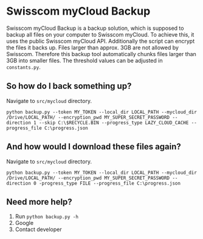 # Swisscom myCloud Backup

Swisscom myCloud Backup is a backup solution, which is supposed to backup all files on your computer to Swisscom myCloud. To achieve this, it uses the public Swisscom myCloud API. Additionally the script can encrypt the files it backs up. 
Files larger than approx. 3GB are not allowed by Swisscom. Therefore this backup tool automatically chunks files larger than 3GB into smaller files. The threshold values can be adjusted in `constants.py`.

## So how do I back something up?
Navigate to `src/mycloud` directory.

`python backup.py --token MY_TOKEN --local_dir LOCAL_PATH --mycloud_dir /Drive/LOCAL_PATH/ --encryption_pwd MY_SUPER_SECRET_PASSWORD --direction 1 --skip C:\$RECYCLE.BIN --progress_type LAZY_CLOUD_CACHE --progress_file C:\progress.json`

## And how would I download these files again?
Navigate to `src/mycloud` directory.

`python backup.py --token MY_TOKEN --local_dir LOCAL_PATH --mycloud_dir /Drive/LOCAL_PATH/ --encryption_pwd MY_SUPER_SECRET_PASSWORD --direction 0 -progress_type FILE --progress_file C:\progress.json`

## Need more help?
1. Run `python backup.py -h`
2. Google
3. Contact developer
